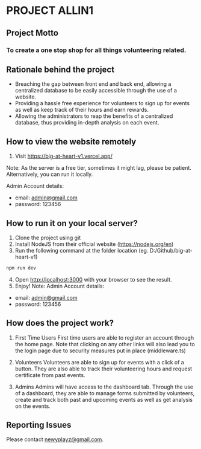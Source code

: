 # PROJECT ALLIN1

## Project Motto

### To create a one stop shop for all things volunteering related.

## Rationale behind the project

- Breaching the gap between front end and back end, allowing a centralized database to be easily accessible through the use of a website.
- Providing a hassle free experience for volunteers to sign up for events as well as keep track of their hours and earn rewards.
- Allowing the administrators to reap the benefits of a centralized database, thus providing in-depth analysis on each event.

## How to view the website remotely

1. Visit https://big-at-heart-v1.vercel.app/

Note: As the server is a free tier, sometimes it might lag, please be patient. Alternatively, you can run it locally.

Admin Account details:

- email: admin@gmail.com
- password: 123456

## How to run it on your local server?

1. Clone the project using git
2. Install NodeJS from their official website (https://nodejs.org/en)
3. Run the following command at the folder location (eg. D:/Github/big-at-heart-v1)

```bash
npm run dev
```

4. Open [http://localhost:3000](http://localhost:3000) with your browser to see the result.
5. Enjoy!
   Note: Admin Account details:

- email: admin@gmail.com
- password: 123456

## How does the project work?

1. First Time Users
   First time users are able to register an account through the home page. Note that clicking on any other links will also lead you to the login page due to security measures put in place (middleware.ts)

2. Volunteers
   Volunteers are able to sign up for events with a click of a button. They are also able to track their volunteering hours and request certificate from past events.

3. Admins
   Admins will have access to the dashboard tab. Through the use of a dashboard, they are able to manage forms submitted by volunteers, create and track both past and upcoming events as well as get analysis on the events.

## Reporting Issues

Please contact newyplayz@gmail.com.
